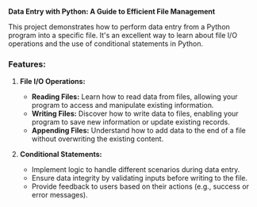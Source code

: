 **Data Entry with Python: A Guide to Efficient File Management**

This project demonstrates how to perform data entry from a Python program into a specific file. It's an excellent way to learn about file I/O operations and the use of conditional statements in Python. 

### **Features:**

1. **File I/O Operations:**
   - **Reading Files:** Learn how to read data from files, allowing your program to access and manipulate existing information.
   - **Writing Files:** Discover how to write data to files, enabling your program to save new information or update existing records.
   - **Appending Files:** Understand how to add data to the end of a file without overwriting the existing content.

2. **Conditional Statements:**
   - Implement logic to handle different scenarios during data entry.
   - Ensure data integrity by validating inputs before writing to the file.
   - Provide feedback to users based on their actions (e.g., success or error messages).

